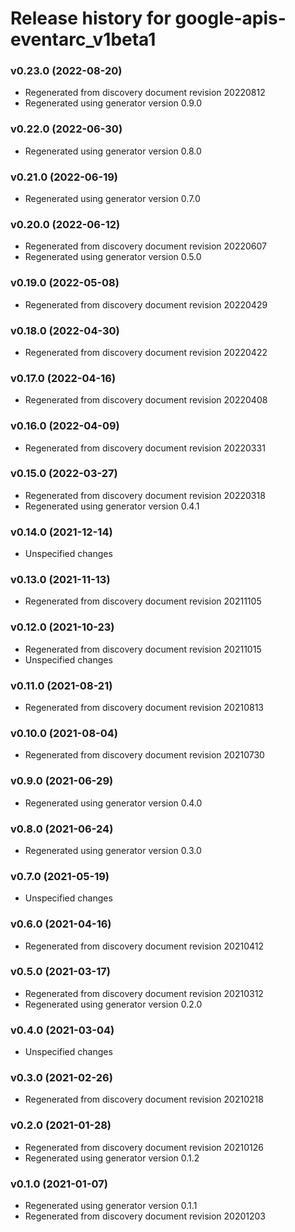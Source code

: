 # Release history for google-apis-eventarc_v1beta1

### v0.23.0 (2022-08-20)

* Regenerated from discovery document revision 20220812
* Regenerated using generator version 0.9.0

### v0.22.0 (2022-06-30)

* Regenerated using generator version 0.8.0

### v0.21.0 (2022-06-19)

* Regenerated using generator version 0.7.0

### v0.20.0 (2022-06-12)

* Regenerated from discovery document revision 20220607
* Regenerated using generator version 0.5.0

### v0.19.0 (2022-05-08)

* Regenerated from discovery document revision 20220429

### v0.18.0 (2022-04-30)

* Regenerated from discovery document revision 20220422

### v0.17.0 (2022-04-16)

* Regenerated from discovery document revision 20220408

### v0.16.0 (2022-04-09)

* Regenerated from discovery document revision 20220331

### v0.15.0 (2022-03-27)

* Regenerated from discovery document revision 20220318
* Regenerated using generator version 0.4.1

### v0.14.0 (2021-12-14)

* Unspecified changes

### v0.13.0 (2021-11-13)

* Regenerated from discovery document revision 20211105

### v0.12.0 (2021-10-23)

* Regenerated from discovery document revision 20211015
* Unspecified changes

### v0.11.0 (2021-08-21)

* Regenerated from discovery document revision 20210813

### v0.10.0 (2021-08-04)

* Regenerated from discovery document revision 20210730

### v0.9.0 (2021-06-29)

* Regenerated using generator version 0.4.0

### v0.8.0 (2021-06-24)

* Regenerated using generator version 0.3.0

### v0.7.0 (2021-05-19)

* Unspecified changes

### v0.6.0 (2021-04-16)

* Regenerated from discovery document revision 20210412

### v0.5.0 (2021-03-17)

* Regenerated from discovery document revision 20210312
* Regenerated using generator version 0.2.0

### v0.4.0 (2021-03-04)

* Unspecified changes

### v0.3.0 (2021-02-26)

* Regenerated from discovery document revision 20210218

### v0.2.0 (2021-01-28)

* Regenerated from discovery document revision 20210126
* Regenerated using generator version 0.1.2

### v0.1.0 (2021-01-07)

* Regenerated using generator version 0.1.1
* Regenerated from discovery document revision 20201203


